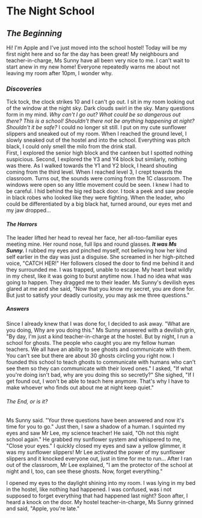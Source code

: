 # **The Night School**

## _The Beginning_

Hi! I'm Apple and I've just moved into the school hostel! Today will be my first night here and so far the day has been great! 
My neighbours and teacher-in-charge, Ms Sunny have all been very nice to me. I can't wait to start anew in my new home!
Everyone repeatedly warns me about not leaving my room after 10pm, I wonder why.

### _Discoveries_ 

Tick tock, the clock strikes 10 and I can't go out. 
I sit in my room looking out of the window at the night sky. Dark clouds swirl in the sky. 
Many questions form in my mind. _Why can't I go out? What could be so dangerous out there? This is a school! Shouldn't there not be anything happening at night? Shouldn't it be safe?_
I could no longer sit still. I put on my cute sunflower slippers and sneaked out of my room. When I reached the ground level, I slowly sneaked out of the hostel and into the school. Everything was pitch black, I could only smell the milo from the drink stall.  
First, I explored the senior high block and the canteen but I spotted nothing suspicious.
Second, I explored the Y3 and Y4 block but similarly, nothing was there.
As I walked towards the Y1 and Y2 block, I heard shouting coming from the third level. When I reached level 3, I crept towards the classroom. Turns out, the sounds were coming from the 1C classroom. The windows were open so any little movement could be seen. I knew I had to be careful.
I hid behind the big red back door. I took a peek and saw people in black robes who looked like they were fighting. When the leader, who could be differentiated by a big black hat, turned around, our eyes met and my jaw dropped...

#### _The Horrors_
The leader lifted her head to reveal her face, her all-too-familiar eyes meeting mine. Her round nose, full lips and round glasses. *__It was Ms Sunny.__* I rubbed my eyes and pinched myself, not believing how her kind self earlier in the day was just a disguise. 
She screamed in her high-pitched voice, "CATCH HER!" Her followers closed the door to find me behind it and they surrounded me. I was trapped, unable to escape.
My heart beat wildly in my chest, like it was going to burst anytime now. I had no idea what was going to happen. They dragged me to their leader. Ms Sunny's devilish eyes glared at me and she said, "Now that you know my secret, you are done for. But just to satisfy your deadly curiosity, you may ask me three questions."

##### _Answers_
Since I already knew that I was done for, I decided to ask away. "What are you doing, Why are you doing this."
Ms Sunny answered with a devilish grin, "By day, I'm just a kind teacher-in-charge at the hostel. But by night, I run a school for ghosts. The people who caught you are my fellow human teachers. We all have an ability to see ghosts and communicate with them. You can't see but there are about 30 ghosts circling you right now. I founded this school to teach ghosts to communicate with humans who can't see them so they can communicate with their loved ones." I asked, "If what you're doing isn't bad, why are you doing this so secretly?" She sighed, "If I get found out, I won't be able to teach here anymore. That's why I have to make whoever who finds out about me at night keep quiet." 

###### _The End, or is it?_
Ms Sunny said. "Your three questions have been answered and now it's time for you to go." Just then, I saw a shadow of a human. I squinted my eyes and saw Mr Lee, my science teacher! He said, "Oh not this night school again." He grabbed my sunflower system and whispered to me, "Close your eyes." I quickly closed my eyes and saw a yellow glimmer, it was my sunflower slippers! Mr Lee activated the power of my sunflower slippers and it knocked everyone out, just in time for me to run... After I ran out of the classroom, Mr Lee explained, "I am the protector of the school at night and I, too, can see these ghosts. Now, forget everything." 

I opened my eyes to the daylight shining into my room. I was lying in my bed in the hostel, like nothing had happened. I was confused, was i not supposed to forget everything that had happened last night? Soon after, I heard a knock on the door. My hostel teacher-in-charge, Ms Sunny grinned and said, "Apple, you're late."
